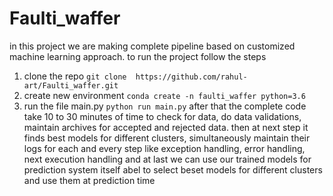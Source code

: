 # Faulti_waffer
in this project we are making complete pipeline based on customized machine learning approach. 
to run the project follow the steps
1. clone the repo 
``` git clone  https://github.com/rahul-art/Faulti_waffer.git ```
2. create new environment 
``` conda create -n faulti_waffer python=3.6 ```
3. run the file main.py
``` python run main.py ```
after that the complete code take 10 to 30 minutes of time to check for data, do data validations, maintain archives for accepted and rejected data. then at next step it finds best models for different clusters, simultaneously maintain their logs for each and every step like exception handling, error handling, next execution handling and at last we can use our trained models for prediction system itself abel to select beset models for different clusters and use them at prediction time
